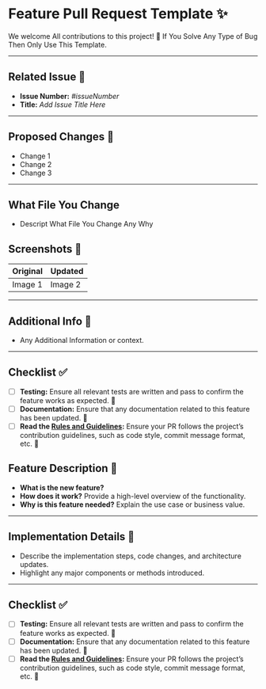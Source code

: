 # Feature Pull Request Template ✨

We welcome All contributions to this project! 🚀 If You Solve Any Type
of Bug Then Only Use This Template.

---

## Related Issue 📎

- **Issue Number:** _#issueNumber_
- **Title:** _Add Issue Title Here_

---

## Proposed Changes 📝

- Change 1
- Change 2
- Change 3

---

## What File You Change

- Descript What File You Change Any Why

## Screenshots 📸

| Original | Updated |
| -------- | ------- |
| Image 1  | Image 2 |

---

## Additional Info 📌

- Any Additional Information or context.

---

## Checklist ✅

- [ ] **Testing:** Ensure all relevant tests are written and pass to
      confirm the feature works as expected. 🧪
- [ ] **Documentation:** Ensure that any documentation related to this
      feature has been updated. 📖
- [ ] **Read the [Rules and Guidelines](CONTRIBUTING.md):** Ensure
      your PR follows the project’s contribution guidelines, such as
      code style, commit message format, etc. 📜

## Feature Description 🌟

- **What is the new feature?**
- **How does it work?** Provide a high-level overview of the
  functionality.
- **Why is this feature needed?** Explain the use case or business
  value.

---

## Implementation Details 🔧

- Describe the implementation steps, code changes, and architecture
  updates.
- Highlight any major components or methods introduced.

---

## Checklist ✅

- [ ] **Testing:** Ensure all relevant tests are written and pass to
      confirm the feature works as expected. 🧪
- [ ] **Documentation:** Ensure that any documentation related to this
      feature has been updated. 📖
- [ ] **Read the [Rules and Guidelines](CONTRIBUTING.md):** Ensure
      your PR follows the project’s contribution guidelines, such as
      code style, commit message format, etc. 📜
